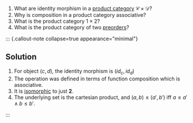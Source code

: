 
1. What are identity morphism in a 
   [product category](/docs/math/examples/product_cat.qmd) 
   $\mathcal{C}\times \mathcal{D}$?
2. Why is composition in a product category associative?
3. What is the product category $1 \times 2$?
4. What is the product category of two [preorders](/docs/math/defs/preorder.qmd)?

::: {.callout-note collapse=true appearance="minimal"}
## Solution
1. For object $(c,d)$, the identity morphism is $(id_c,id_d)$
2. The operation was defined in terms of function composition which is 
   associative.
3. It is [isomorphic](/docs/math/defs/iso.qmd) to just **2**.
4. The underlying set is the cartesian product, and 
   $(a,b)\leq(a',b')$ iff $a \leq a' \land b \leq b'$.

:::